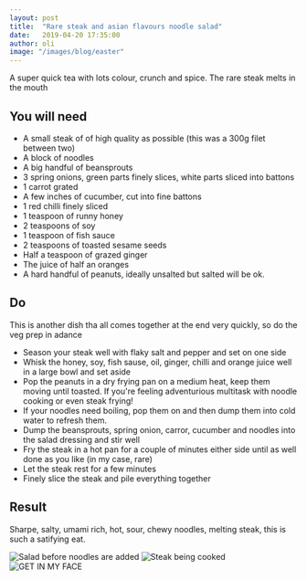 ```yaml
---
layout: post
title:  "Rare steak and asian flavours noodle salad"
date:   2019-04-20 17:35:00
author: oli
image: "/images/blog/easter"
---
```


A super quick tea with lots colour, crunch and spice.  The rare steak melts in the mouth

## You will need

* A small steak of of high quality as possible (this was a 300g filet between two)
* A block of noodles
* A big handful of beansprouts
* 3 spring onions, green parts finely slices, white parts sliced into battons
* 1 carrot grated
* A few inches of cucumber, cut into fine battons
* 1 red chilli finely sliced
* 1 teaspoon of runny honey
* 2 teaspoons of soy
* 1 teaspoon of fish sauce
* 2 teaspoons of toasted sesame seeds 
* Half a teaspoon of grazed ginger
* The juice of half an oranges
* A hard handful of peanuts, ideally unsalted but salted will be ok.

## Do

This is another dish tha all comes together at the end very quickly, so do the veg prep in adance

* Season your steak well with flaky salt and pepper and set on one side
* Whisk the honey, soy, fish sause, oil, ginger, chilli and orange juice well in a large bowl and set aside
* Pop the peanuts in a dry frying pan on a medium heat, keep them moving until toasted.  If you're feeling adventurious multitask with noodle cooking or even steak frying!
* If your noodles need boiling, pop them on and then dump them into cold water to refresh them.
* Dump the beansprouts, spring onion, carror, cucumber and noodles into the salad dressing and stir well
* Fry the steak in a hot pan for a couple of minutes either side until as well done as you like (in my case, rare)
* Let the steak rest for a few minutes
* Finely slice the steak and pile everything together

## Result

Sharpe, salty, umami rich, hot, sour, chewy noodles, melting steak, this is such a satifying eat.


![Salad before noodles are added](/images/blog/asian-salad-steak/asian-salad-steak-1.jpg)
![Steak being cooked](/images/blog/asian-salad-steak/asian-salad-steak-2.jpg)
![GET IN MY FACE](/images/blog/asian-salad-steak/asian-salad-steak-3.jpg)
